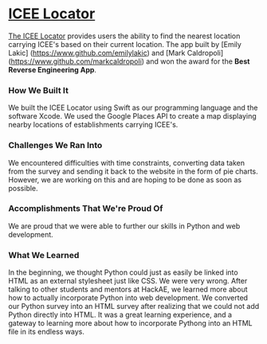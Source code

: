# [ICEE Locator](http://github.com/emilylakic/iceelocator/)

[The ICEE Locator](https://github.com/emilylakic/iceelocator) provides users the ability to find the nearest location carrying ICEE's based on their current location. The app built by [Emily Lakic] (https://www.github.com/emilylakic) and [Mark Caldropoli] (https://www.github.com/markcaldropoli) and won the award for the **Best Reverse Engineering App**.

### How We Built It

We built the ICEE Locator using Swift as our programming language and the software Xcode. We used the Google Places API to create a map displaying nearby locations of establishments carrying ICEE's.

### Challenges We Ran Into

We encountered difficulties with time constraints, converting data taken from the survey and sending it back to the website in the form of pie charts. However, we are working on this and are hoping to be done as soon as possible. 

### Accomplishments That We're Proud Of 

We are proud that we were able to further our skills in Python and web development.

### What We Learned

In the beginning, we thought Python could just as easily be linked into HTML as an external stylesheet just like CSS. We were very wrong. After talking to other students and mentors at HackAE, we learned more about how to actually incorporate Python into web development. We converted our Python survey into an HTML survey after realizing that we could not add Python directly into HTML. It was a great learning experience, and a gateway to learning more about how to incorporate Pythong into an HTML file in its endless ways. 
